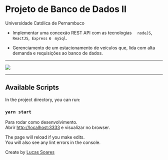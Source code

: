 # Projeto de Banco de Dados II
Universidade Católica de Pernambuco


- Implementar uma concexão REST API com as tecnologias `  nodeJS`, ` ReactJS`,` Express` e ` mySql`.

- Gerenciamento de um estacionamento de veículos que, lida com alta demanda e requisições ao banco de dados.
---
<img src="gif.gif"/>

---

## Available Scripts

In the project directory, you can run:

### `yarn start`

Para rodar como desenvolvimento.<br />
Abrir [http://localhost:3333](http://localhost:3333) e visualizar no browser.

The page will reload if you make edits.<br />
You will also see any lint errors in the console.

Create by [Lucas Soares](https://github.com/fbsoares-lu)

